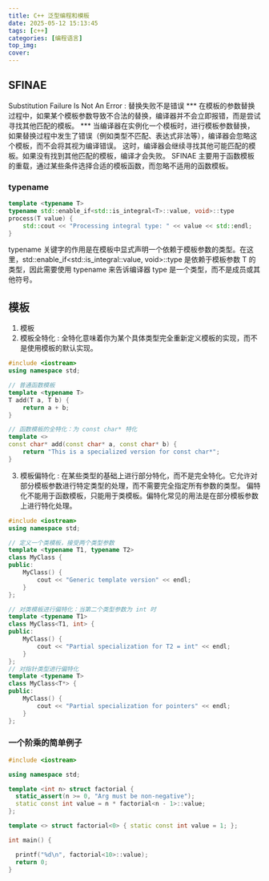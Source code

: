 ```yaml
---
title: C++ 泛型编程和模板
date: 2025-05-12 15:13:45
tags: [c++]
categories: [编程语言]
top_img:
cover:
---
```



##  SFINAE
Substitution Failure Is Not An Error : 替换失败不是错误
*** 在模板的参数替换过程中，如果某个模板参数导致不合法的替换，编译器并不会立即报错，而是尝试寻找其他匹配的模板。 ***
当编译器在实例化一个模板时，进行模板参数替换，如果替换过程中发生了错误（例如类型不匹配、表达式非法等），编译器会忽略这个模板，而不会将其视为编译错误。
这时，编译器会继续寻找其他可能匹配的模板。如果没有找到其他匹配的模板，编译才会失败。
SFINAE 主要用于函数模板的重载，通过某些条件选择合适的模板函数，而忽略不适用的函数模板。
### typename
```cpp
template <typename T>
typename std::enable_if<std::is_integral<T>::value, void>::type
process(T value) {
    std::cout << "Processing integral type: " << value << std::endl;
}
```
typename 关键字的作用是在模板中显式声明一个依赖于模板参数的类型。在这里，std::enable_if<std::is_integral<T>::value, void>::type 
是依赖于模板参数 T 的类型，因此需要使用 typename 来告诉编译器 type 是一个类型，而不是成员或其他符号。

## 模板
1. 模板
2. 模板全特化 : 全特化意味着你为某个具体类型完全重新定义模板的实现，而不是使用模板的默认实现。
```cpp
#include <iostream>
using namespace std;

// 普通函数模板
template <typename T>
T add(T a, T b) {
    return a + b;
}

// 函数模板的全特化：为 const char* 特化
template <>
const char* add(const char* a, const char* b) {
    return "This is a specialized version for const char*";
}
```
3. 模板偏特化 : 在某些类型的基础上进行部分特化，而不是完全特化。它允许对部分模板参数进行特定类型的处理，而不需要完全指定所有参数的类型。
偏特化不能用于函数模板，只能用于类模板。偏特化常见的用法是在部分模板参数上进行特化处理。
```cpp
#include <iostream>
using namespace std;

// 定义一个类模板，接受两个类型参数
template <typename T1, typename T2>
class MyClass {
public:
    MyClass() {
        cout << "Generic template version" << endl;
    }
};

// 对类模板进行偏特化：当第二个类型参数为 int 时
template <typename T1>
class MyClass<T1, int> {
public:
    MyClass() {
        cout << "Partial specialization for T2 = int" << endl;
    }
};
// 对指针类型进行偏特化
template <typename T>
class MyClass<T*> {
public:
    MyClass() {
        cout << "Partial specialization for pointers" << endl;
    }
};
```

### 一个阶乘的简单例子
```cpp
#include <iostream>

using namespace std;

template <int n> struct factorial {
  static_assert(n >= 0, "Arg must be non-negative");
  static const int value = n * factorial<n - 1>::value;
};

template <> struct factorial<0> { static const int value = 1; };

int main() {

  printf("%d\n", factorial<10>::value);
  return 0;
}
```